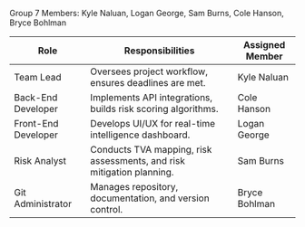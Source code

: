 Group 7 Members: Kyle Naluan, Logan George, Sam Burns, Cole Hanson, Bryce Bohlman

| Role | Responsibilities | Assigned Member |
| --- | --- | --- |
| Team Lead | Oversees project workflow, ensures deadlines are met. | Kyle Naluan |
| Back-End Developer | Implements API integrations, builds risk scoring algorithms. | Cole Hanson |
| Front-End Developer | Develops UI/UX for real-time intelligence dashboard. | Logan George |
| Risk Analyst | Conducts TVA mapping, risk assessments, and risk mitigation planning. | Sam Burns |
| Git Administrator | Manages repository, documentation, and version control. | Bryce Bohlman |
